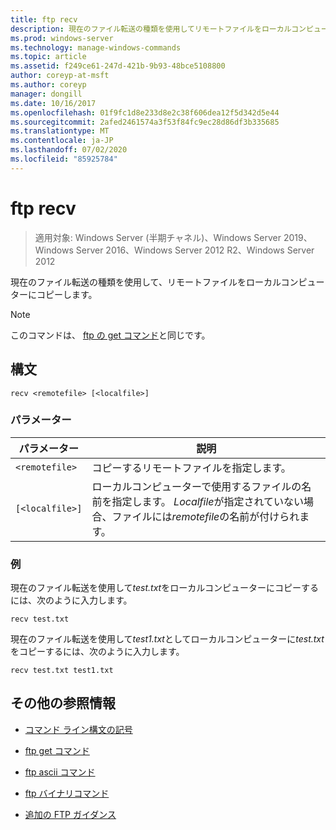 ```yaml
---
title: ftp recv
description: 現在のファイル転送の種類を使用してリモートファイルをローカルコンピューターにコピーする、ftp の recv コマンドに関するリファレンス記事です。
ms.prod: windows-server
ms.technology: manage-windows-commands
ms.topic: article
ms.assetid: f249ce61-247d-421b-9b93-48bce5108800
author: coreyp-at-msft
ms.author: coreyp
manager: dongill
ms.date: 10/16/2017
ms.openlocfilehash: 01f9fc1d8e233d8e2c38f606dea12f5d342d5e44
ms.sourcegitcommit: 2afed2461574a3f53f84fc9ec28d86df3b335685
ms.translationtype: MT
ms.contentlocale: ja-JP
ms.lasthandoff: 07/02/2020
ms.locfileid: "85925784"
---
```

# <a name="ftp-recv"></a>ftp recv

> 適用対象: Windows Server (半期チャネル)、Windows Server 2019、Windows Server 2016、Windows Server 2012 R2、Windows Server 2012

現在のファイル転送の種類を使用して、リモートファイルをローカルコンピューターにコピーします。

> [!NOTE]
> このコマンドは、 [ftp の get コマンド](ftp-get.md)と同じです。

## <a name="syntax"></a>構文

```
recv <remotefile> [<localfile>]
```

### <a name="parameters"></a>パラメーター

| パラメーター | 説明 |
| --------- | ----------- |
| `<remotefile>` | コピーするリモートファイルを指定します。 |
| `[<localfile>]` | ローカルコンピューターで使用するファイルの名前を指定します。 *Localfile*が指定されていない場合、ファイルには*remotefile*の名前が付けられます。 |

### <a name="examples"></a>例

現在のファイル転送を使用して*test.txt*をローカルコンピューターにコピーするには、次のように入力します。

```
recv test.txt
```

現在のファイル転送を使用して*test1.txt*としてローカルコンピューターに*test.txt*をコピーするには、次のように入力します。

```
recv test.txt test1.txt
```

## <a name="additional-references"></a>その他の参照情報

- [コマンド ライン構文の記号](command-line-syntax-key.md)

- [ftp get コマンド](ftp-get.md)

- [ftp ascii コマンド](ftp-ascii.md)

- [ftp バイナリコマンド](ftp-binary.md)

- [追加の FTP ガイダンス](https://docs.microsoft.com/previous-versions/orphan-topics/ws.10/cc756013(v=ws.10))
